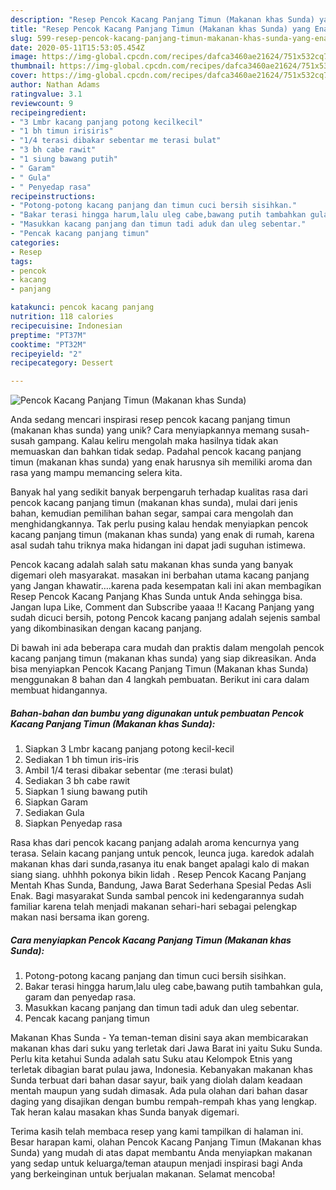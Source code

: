 ```yaml
---
description: "Resep Pencok Kacang Panjang Timun (Makanan khas Sunda) yang Enak Banget"
title: "Resep Pencok Kacang Panjang Timun (Makanan khas Sunda) yang Enak Banget"
slug: 599-resep-pencok-kacang-panjang-timun-makanan-khas-sunda-yang-enak-banget
date: 2020-05-11T15:53:05.454Z
image: https://img-global.cpcdn.com/recipes/dafca3460ae21624/751x532cq70/pencok-kacang-panjang-timun-makanan-khas-sunda-foto-resep-utama.jpg
thumbnail: https://img-global.cpcdn.com/recipes/dafca3460ae21624/751x532cq70/pencok-kacang-panjang-timun-makanan-khas-sunda-foto-resep-utama.jpg
cover: https://img-global.cpcdn.com/recipes/dafca3460ae21624/751x532cq70/pencok-kacang-panjang-timun-makanan-khas-sunda-foto-resep-utama.jpg
author: Nathan Adams
ratingvalue: 3.1
reviewcount: 9
recipeingredient:
- "3 Lmbr kacang panjang potong kecilkecil"
- "1 bh timun irisiris"
- "1/4 terasi dibakar sebentar me terasi bulat"
- "3 bh cabe rawit"
- "1 siung bawang putih"
- " Garam"
- " Gula"
- " Penyedap rasa"
recipeinstructions:
- "Potong-potong kacang panjang dan timun cuci bersih sisihkan."
- "Bakar terasi hingga harum,lalu uleg cabe,bawang putih tambahkan gula, garam dan penyedap rasa."
- "Masukkan kacang panjang dan timun tadi aduk dan uleg sebentar."
- "Pencak kacang panjang timun"
categories:
- Resep
tags:
- pencok
- kacang
- panjang

katakunci: pencok kacang panjang 
nutrition: 118 calories
recipecuisine: Indonesian
preptime: "PT37M"
cooktime: "PT32M"
recipeyield: "2"
recipecategory: Dessert

---
```



![Pencok Kacang Panjang Timun (Makanan khas Sunda)](https://img-global.cpcdn.com/recipes/dafca3460ae21624/751x532cq70/pencok-kacang-panjang-timun-makanan-khas-sunda-foto-resep-utama.jpg)

Anda sedang mencari inspirasi resep pencok kacang panjang timun (makanan khas sunda) yang unik? Cara menyiapkannya memang susah-susah gampang. Kalau keliru mengolah maka hasilnya tidak akan memuaskan dan bahkan tidak sedap. Padahal pencok kacang panjang timun (makanan khas sunda) yang enak harusnya sih memiliki aroma dan rasa yang mampu memancing selera kita.

Banyak hal yang sedikit banyak berpengaruh terhadap kualitas rasa dari pencok kacang panjang timun (makanan khas sunda), mulai dari jenis bahan, kemudian pemilihan bahan segar, sampai cara mengolah dan menghidangkannya. Tak perlu pusing kalau hendak menyiapkan pencok kacang panjang timun (makanan khas sunda) yang enak di rumah, karena asal sudah tahu triknya maka hidangan ini dapat jadi suguhan istimewa.

Pencok kacang adalah salah satu makanan khas sunda yang banyak digemari oleh masyarakat. masakan ini berbahan utama kacang panjang yang Jangan khawatir….karena pada kesempatan kali ini akan membagikan Resep Pencok Kacang Panjang Khas Sunda untuk Anda sehingga bisa. Jangan lupa Like, Comment dan Subscribe yaaaa !! Kacang Panjang yang sudah dicuci bersih, potong Pencok kacang panjang adalah sejenis sambal yang dikombinasikan dengan kacang panjang.


Di bawah ini ada beberapa cara mudah dan praktis dalam mengolah pencok kacang panjang timun (makanan khas sunda) yang siap dikreasikan. Anda bisa menyiapkan Pencok Kacang Panjang Timun (Makanan khas Sunda) menggunakan 8 bahan dan 4 langkah pembuatan. Berikut ini cara dalam membuat hidangannya.

<!--inarticleads1-->

##### Bahan-bahan dan bumbu yang digunakan untuk pembuatan Pencok Kacang Panjang Timun (Makanan khas Sunda):

1. Siapkan 3 Lmbr kacang panjang potong kecil-kecil
1. Sediakan 1 bh timun iris-iris
1. Ambil 1/4 terasi dibakar sebentar (me :terasi bulat)
1. Sediakan 3 bh cabe rawit
1. Siapkan 1 siung bawang putih
1. Siapkan  Garam
1. Sediakan  Gula
1. Siapkan  Penyedap rasa


Rasa khas dari pencok kacang panjang adalah aroma kencurnya yang terasa. Selain kacang panjang untuk pencok, leunca juga. karedok adalah makanan khas dari sunda,rasanya itu enak banget apalagi kalo di makan siang siang. uhhhh pokonya bikin lidah . Resep Pencok Kacang Panjang Mentah Khas Sunda, Bandung, Jawa Barat Sederhana Spesial Pedas Asli Enak. Bagi masyarakat Sunda sambal pencok ini kedengarannya sudah familiar karena telah menjadi makanan sehari-hari sebagai pelengkap makan nasi bersama ikan goreng. 

<!--inarticleads2-->

##### Cara menyiapkan Pencok Kacang Panjang Timun (Makanan khas Sunda):

1. Potong-potong kacang panjang dan timun cuci bersih sisihkan.
1. Bakar terasi hingga harum,lalu uleg cabe,bawang putih tambahkan gula, garam dan penyedap rasa.
1. Masukkan kacang panjang dan timun tadi aduk dan uleg sebentar.
1. Pencak kacang panjang timun


Makanan Khas Sunda - Ya teman-teman disini saya akan membicarakan makanan khas dari suku yang terletak dari Jawa Barat ini yaitu Suku Sunda. Perlu kita ketahui Sunda adalah satu Suku atau Kelompok Etnis yang terletak dibagian barat pulau jawa, Indonesia. Kebanyakan makanan khas Sunda terbuat dari bahan dasar sayur, baik yang diolah dalam keadaan mentah maupun yang sudah dimasak. Ada pula olahan dari bahan dasar daging yang disajikan dengan bumbu rempah-rempah khas yang lengkap. Tak heran kalau masakan khas Sunda banyak digemari. 

Terima kasih telah membaca resep yang kami tampilkan di halaman ini. Besar harapan kami, olahan Pencok Kacang Panjang Timun (Makanan khas Sunda) yang mudah di atas dapat membantu Anda menyiapkan makanan yang sedap untuk keluarga/teman ataupun menjadi inspirasi bagi Anda yang berkeinginan untuk berjualan makanan. Selamat mencoba!
